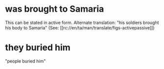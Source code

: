 # was brought to Samaria

This can be stated in active form. Alternate translation: "his soldiers brought his body to Samaria" (See: [[rc://en/ta/man/translate/figs-activepassive]])

# they buried him

"people buried him"

